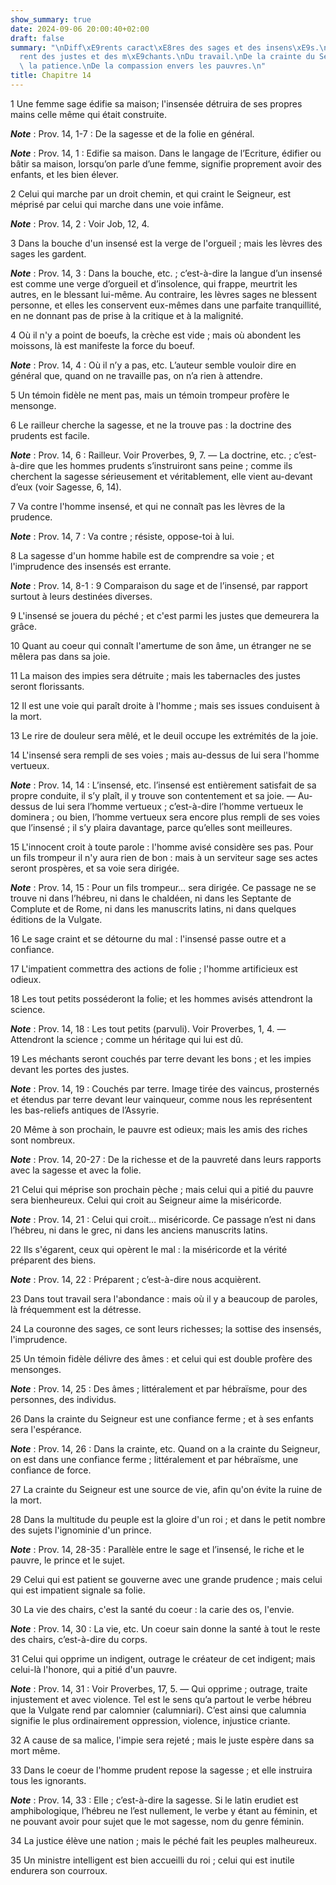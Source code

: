 ```yaml
---
show_summary: true
date: 2024-09-06 20:00:40+02:00
draft: false
summary: "\nDiff\xE9rents caract\xE8res des sages et des insens\xE9s.\nSort diff\xE9\
  rent des justes et des m\xE9chants.\nDu travail.\nDe la crainte du Seigneur.\nDe\
  \ la patience.\nDe la compassion envers les pauvres.\n"
title: Chapitre 14
---
```





1 Une femme sage édifie sa maison; l'insensée détruira de ses propres mains celle même qui était construite.

***Note*** :  Prov. 14, 1-7 : De la sagesse et de la folie en général.

***Note*** :  Prov. 14, 1 : Edifie sa maison. Dans le langage de l’Ecriture, édifier ou bâtir sa maison, lorsqu’on parle d’une femme, signifie proprement avoir des enfants, et les bien élever.


2 Celui qui marche par un droit chemin, et qui craint le Seigneur, est méprisé par celui qui marche dans une voie infâme.

***Note*** :  Prov. 14, 2 : Voir Job, 12, 4.


3 Dans la bouche d'un insensé est la verge de l'orgueil ; mais les lèvres des sages les gardent.

***Note*** :  Prov. 14, 3 : Dans la bouche, etc. ; c’est-à-dire la langue d’un insensé est comme une verge d’orgueil et d’insolence, qui frappe, meurtrit les autres, en le blessant lui-même. Au contraire, les lèvres sages ne blessent personne, et elles les conservent eux-mêmes dans une parfaite tranquillité, en ne donnant pas de prise à la critique et à la malignité.


4 Où il n'y a point de boeufs, la crèche est vide ; mais où abondent les moissons, là est manifeste la force du boeuf.

***Note*** :  Prov. 14, 4 : Où il n’y a pas, etc. L’auteur semble vouloir dire en général que, quand on ne travaille pas, on n’a rien à attendre.


5 Un témoin fidèle ne ment pas, mais un témoin trompeur profère le mensonge.


6 Le railleur cherche la sagesse, et ne la trouve pas : la doctrine des prudents est facile.

***Note*** :  Prov. 14, 6 : Railleur. Voir Proverbes, 9, 7. ― La doctrine, etc. ; c’est-à-dire que les hommes prudents s’instruiront sans peine ; comme ils cherchent la sagesse sérieusement et véritablement, elle vient au-devant d’eux (voir Sagesse, 6, 14).


7 Va contre l'homme insensé, et qui ne connaît pas les lèvres de la prudence.

***Note*** :  Prov. 14, 7 : Va contre ; résiste, oppose-toi à lui.


8 La sagesse d'un homme habile est de comprendre sa voie ; et l'imprudence des insensés est errante.

***Note*** :  Prov. 14, 8-1 : 9 Comparaison du sage et de l’insensé, par rapport surtout à leurs destinées diverses.


9 L'insensé se jouera du péché ; et c'est parmi les justes que demeurera la grâce.


10 Quant au coeur qui connaît l'amertume de son âme, un étranger ne se mêlera pas dans sa joie.


11 La maison des impies sera détruite ; mais les tabernacles des justes seront florissants.


12 Il est une voie qui paraît droite à l'homme ; mais ses issues conduisent à la mort.


13 Le rire de douleur sera mêlé, et le deuil occupe les extrémités de la joie.


14 L'insensé sera rempli de ses voies ; mais au-dessus de lui sera l'homme vertueux.

***Note*** :  Prov. 14, 14 : L’insensé, etc. l’insensé est entièrement satisfait de sa propre conduite, il s’y plaît, il y trouve son contentement et sa joie. ― Au-dessus de lui sera l’homme vertueux ; c’est-à-dire l’homme vertueux le dominera ; ou bien, l’homme vertueux sera encore plus rempli de ses voies que l’insensé ; il s’y plaira davantage, parce qu’elles sont meilleures.


15 L'innocent croit à toute parole : l'homme avisé considère ses pas.
Pour un fils trompeur il n'y aura rien de bon : mais à un serviteur sage ses actes seront prospères, et sa voie sera dirigée.

***Note*** :  Prov. 14, 15 : Pour un fils trompeur… sera dirigée. Ce passage ne se trouve ni dans l’hébreu, ni dans le chaldéen, ni dans les Septante de Complute et de Rome, ni dans les manuscrits latins, ni dans quelques éditions de la Vulgate.


16 Le sage craint et se détourne du mal : l'insensé passe outre et a confiance.


17 L'impatient commettra des actions de folie ; l'homme artificieux est odieux.


18 Les tout petits posséderont la folie; et les hommes avisés attendront la science.

***Note*** :  Prov. 14, 18 : Les tout petits (parvuli). Voir Proverbes, 1, 4. ― Attendront la science ; comme un héritage qui lui est dû.


19 Les méchants seront couchés par terre devant les bons ; et les impies devant les portes des justes.

***Note*** :  Prov. 14, 19 : Couchés par terre. Image tirée des vaincus, prosternés et étendus par terre devant leur vainqueur, comme nous les représentent les bas-reliefs antiques de l’Assyrie.


20 Même à son prochain, le pauvre est odieux; mais les amis des riches sont nombreux.

***Note*** :  Prov. 14, 20-27 : De la richesse et de la pauvreté dans leurs rapports avec la sagesse et avec la folie.


21 Celui qui méprise son prochain pèche ; mais celui qui a pitié du pauvre sera bienheureux.
Celui qui croit au Seigneur aime la miséricorde.

***Note*** :  Prov. 14, 21 : Celui qui croit… miséricorde. Ce passage n’est ni dans l’hébreu, ni dans le grec, ni dans les anciens manuscrits latins.


22 Ils s'égarent, ceux qui opèrent le mal : la miséricorde et la vérité préparent des biens.

***Note*** :  Prov. 14, 22 : Préparent ; c’est-à-dire nous acquièrent.


23 Dans tout travail sera l'abondance : mais où il y a beaucoup de paroles, là fréquemment est la détresse.


24 La couronne des sages, ce sont leurs richesses; la sottise des insensés, l'imprudence.


25 Un témoin fidèle délivre des âmes : et celui qui est double profère des mensonges.

***Note*** :  Prov. 14, 25 : Des âmes ; littéralement et par hébraïsme, pour des personnes, des individus.


26 Dans la crainte du Seigneur est une confiance ferme ; et à ses enfants sera l'espérance.

***Note*** :  Prov. 14, 26 : Dans la crainte, etc. Quand on a la crainte du Seigneur, on est dans une confiance ferme ; littéralement et par hébraïsme, une confiance de force.


27 La crainte du Seigneur est une source de vie, afin qu'on évite la ruine de la mort.


28 Dans la multitude du peuple est la gloire d'un roi ; et dans le petit nombre des sujets l'ignominie d'un prince.

***Note*** :  Prov. 14, 28-35 : Parallèle entre le sage et l’insensé, le riche et le pauvre, le prince et le sujet.


29 Celui qui est patient se gouverne avec une grande prudence ; mais celui qui est impatient signale sa folie.


30 La vie des chairs, c'est la santé du coeur : la carie des os, l'envie.

***Note*** :  Prov. 14, 30 : La vie, etc. Un coeur sain donne la santé à tout le reste des chairs, c’est-à-dire du corps.


31 Celui qui opprime un indigent, outrage le créateur de cet indigent; mais celui-là l'honore, qui a pitié d'un pauvre.

***Note*** :  Prov. 14, 31 : Voir Proverbes, 17, 5. ― Qui opprime ; outrage, traite injustement et avec violence. Tel est le sens qu’a partout le verbe hébreu que la Vulgate rend par calomnier (calumniari). C’est ainsi que calumnia signifie le plus ordinairement oppression, violence, injustice criante.


32 A cause de sa malice, l'impie sera rejeté ; mais le juste espère dans sa mort même.


33 Dans le coeur de l'homme prudent repose la sagesse ; et elle instruira tous les ignorants.

***Note*** :  Prov. 14, 33 : Elle ; c’est-à-dire la sagesse. Si le latin erudiet est amphibologique, l’hébreu ne l’est nullement, le verbe y étant au féminin, et ne pouvant avoir pour sujet que le mot sagesse, nom du genre féminin.


34 La justice élève une nation ; mais le péché fait les peuples malheureux.


35 Un ministre intelligent est bien accueilli du roi ; celui qui est inutile endurera son courroux.

